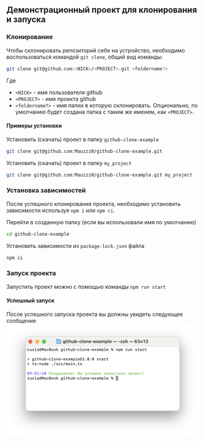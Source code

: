 ## Демонстрационный проект для клонирования и запуска

### Клонирование
Чтобы склонировать репозиторий себе на устройство, необходимо воспользоваться командой `git clone`,
общий вид команды:
```bash
git clone git@github.com:<NICK>/<PROJECT>.git <foldername?>
```
Где
* `<NICK>` - имя пользователя github
* `<PROJECT>` - имя проекта github
* `<foldername?>` - имя папки в которую склонировать. Опционально, по умолчанию будет создана папка
с таким же именем, как `<PROJECT>`.

#### Примеры установки
Установить (скачать) проект в папку `github-clone-example`
```bash
git clone git@github.com:Mauzzz0/github-clone-example.git
```

Установить (скачать) проект в папку `my_project`
```bash
git clone git@github.com:Mauzzz0/github-clone-example.git my_project
```


### Установка зависимостей
После успешного клонирования проекта, необходимо установить зависимости используя `npm i` или `npm ci`.

Перейти в созданную папку (если вы использовали имя по умолчанию)
```bash
cd github-clone-example
```

Установить зависимости из `package-lock.json` файла
```bash
npm ci
```


### Запуск проекта
Запустить проект можно с помощью команды `npm run start`

#### Успешный запуск
После успешного запуска проекта вы должны увидеть следующее сообщение
![alt text](.github/successful_start.png)